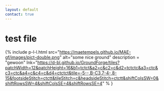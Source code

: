 ```yaml
---
layout: default
contact: true
---
```


# test file



{% include p-l-l.html
  src="https://maetempels.github.io/MAE-gf/images/pict-double.png"
  alt="some nice ground"
  description = "gewoon"
  lnk="https://d-bl.github.io/GroundForge/tiles?patchWidth=12&patchHeight=16&b1=tctct&a2=c&c2=c&d2=tctctc&a3=ctc&c3=ctc&a4=c&c4=c&d4=ctctct&tile=-5--,B-C3,7-4-,8-15&footsideStitch=ctctt&tileStitch=c&headsideStitch=ctctt&shiftColsSW=0&shiftRowsSW=4&shiftColsSE=4&shiftRowsSE=4"
%  }  





